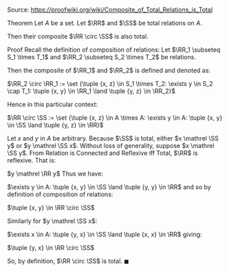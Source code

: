 # 

Source: https://proofwiki.org/wiki/Composite_of_Total_Relations_is_Total

Theorem
Let $A$ be a set.
Let $\RR$ and $\SS$ be total relations on $A$.

Then their composite $\RR \circ \SS$ is also total.


Proof
Recall the definition of composition of relations:
Let $\RR_1 \subseteq S_1 \times T_1$ and $\RR_2 \subseteq S_2 \times T_2$ be relations.

Then the composite of $\RR_1$ and $\RR_2$ is defined and denoted as:

$\RR_2 \circ \RR_1 := \set {\tuple {x, z} \in S_1 \times T_2: \exists y \in S_2 \cap T_1: \tuple {x, y} \in \RR_1 \land \tuple {y, z} \in \RR_2}$

Hence in this particular context:

$\RR \circ \SS := \set {\tuple {x, z} \in A \times A: \exists y \in A: \tuple {x, y} \in \SS \land \tuple {y, z} \in \RR}$

Let $x$ and $y$ in $A$ be arbitrary.
Because $\SS$ is total, either $x \mathrel \SS y$ or $y \mathrel \SS x$.
Without loss of generality, suppose $x \mathrel \SS y$.
From Relation is Connected and Reflexive iff Total, $\RR$ is reflexive.
That is:

$y \mathrel \RR y$
Thus we have:

$\exists y \in A: \tuple {x, y} \in \SS \land \tuple {y, y} \in \RR$
and so by definition of composition of relations:

$\tuple {x, y} \in \RR \circ \SS$

Similarly for $y \mathrel \SS x$:

$\exists x \in A: \tuple {y, x} \in \SS \land \tuple {x, x} \in \RR$
giving:

$\tuple {y, x} \in \RR \circ \SS$

So, by definition, $\RR \circ \SS$ is total.
$\blacksquare$





